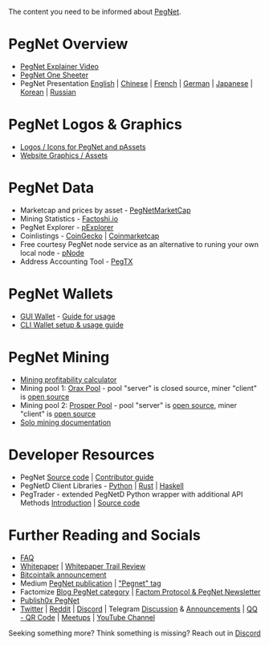 The content you need to be informed about [PegNet](https://pegnet.org).

# PegNet Overview
* [PegNet Explainer Video](https://www.youtube.com/watch?v=bh0GlzLiM6Y)
* [PegNet One Sheeter](https://docs.google.com/document/d/1d4TMGNgHB5Hic_Xnej8ZIFovMhL0jHOvPVoli0LZQCg/edit?usp=sharing)
* PegNet Presentation [English](https://docs.google.com/presentation/d/1OyK93QO1c0A9pKVP2bPlDqw_blnJk8ronMJKM88rLTk/edit) |
[Chinese](https://drive.google.com/file/d/1jKqJ-rczNffAHKPXQAhLNllCFjrjv0iE/view) |
[French](https://docs.google.com/presentation/d/1kmEIDhTe-A3oR06JKsKs4vbNGk9DQvWL_soPCUtEZZU/edit) |
[German](https://drive.google.com/file/d/1EO_BjmZyDVuPyUqnSDixBambZwoxdmcR/view) |
[Japanese](https://docs.google.com/presentation/d/15NMxbjvKOmvym0vi4m77c-jHvZoZPYRefG2QlyC5IAw/edit) |
[Korean](https://drive.google.com/file/d/1SDB26HL3od2Wd3iHHR5g7A-ZcW-KUXkp/view) |
[Russian](https://docs.google.com/presentation/d/1veQiIxOpPaNS4LCbtVsZ_jS-fdXBb_VkKXUaYr0o79o/edit)

# PegNet Logos & Graphics
* [Logos / Icons for PegNet and pAssets](https://github.com/pegnet/docs/tree/master/resources/logos)
* [Website Graphics / Assets](https://github.com/pegnet/pegnet.github.io/tree/master/assets)

# PegNet Data
* Marketcap and prices by asset - [PegNetMarketCap](https://pegnetmarketcap.com)
* Mining Statistics - [Factoshi.io](https://factoshi.io/pegnet)
* PegNet Explorer - [pExplorer](https://factoshi.io/pegnet)
* Coinlistings - [CoinGecko](https://www.coingecko.com/en/coins/pegnet) |
[Coinmarketcap](https://coinmarketcap.com/currencies/pegnet/)
* Free courtesy PegNet node service as an alternative to runing your own local node - [pNode](https://pegnetd.com/)
* Address Accounting Tool - [PegTX](https://github.com/kompendium-llc/pegtx)

# PegNet Wallets
* [GUI Wallet](https://factomatic.io/wallet/) - [Guide for usage](https://factomize.com/how-to-transfer-peg-from-the-enterprise-wallet-to-the-gui-wallet/)
* [CLI Wallet setup & usage guide](https://factomize.com/how-to-setup-the-pegnet-ecosystem-for-conversions-and-transfers/)

# PegNet Mining
* [Mining profitability calculator](https://www.oraxpool.com/calculator)
* Mining pool 1: [Orax Pool](https://www.oraxpool.com/) - pool "server" is closed source, miner "client" is [open source](https://gitlab.com/oraxpool)
* Mining pool 2: [Prosper Pool](https://prosperpool.io/) -  pool "server" is [open source](https://github.com/FactomWyomingEntity/prosper-pool), miner "client" is [open source](https://github.com/FactomWyomingEntity/prosper-pool/tree/master/prosper-miner)
* [Solo mining documentation](https://github.com/pegnet/pegnet/wiki/Mining)

# Developer Resources
* PegNet [Source code](https://github.com/pegnet) |
[Contributor guide](https://github.com/pegnet/pegnet/wiki/Developer-Quickstart)
* PegNetD Client Libraries - [Python](https://github.com/pegnet/pegnet-py) |
[Rust](https://github.com/kompendium-llc/pegnetd-rust-client) |
[Haskell](https://github.com/kompendium-llc/pegnetd-haskell-client)
* PegTrader - extended PegNetD Python wrapper with additional API Methods [Introduction](https://kompendium.co/?p=1764) | [Source code](https://github.com/kompendium-llc/pegtrader)

# Further Reading and Socials
* [FAQ](https://pegnet.org/docs/faq.html)
* [Whitepaper](https://pegnet.org/docs/whitepaper.html) |
[Whitepaper Trail Review](https://whitepapertrail.com/pegnet-project-review/)
* [Bitcointalk announcement](https://bitcointalk.org/index.php?topic=5174967)
* Medium [PegNet publication](https://medium.com/pegnet) |
["Pegnet" tag](https://medium.com/tag/pegnet/archive)
* Factomize [Blog PegNet category](https://factomize.com/category/pegnet/) |
[Factom Protocol & PegNet Newsletter](https://factomize.com/forums/newsletter/354/view)
* [Publish0x PegNet](https://www.publish0x.com/tag/pegnet)
* [Twitter](https://twitter.com/PegNetNews) |
[Reddit](https://www.reddit.com/r/PegNet/) |
[Discord](https://pegnet.org/chat) |
Telegram [Discussion](https://t.me/PegnetOfficial) & [Announcements](https://t.me/pegnetannouncements) |
[QQ - QR Code](https://pegnet.org/img/wechat-qr.png) |
[Meetups](https://www.meetup.com/pro/pegnet) |
[YouTube Channel](https://www.youtube.com/channel/UCXv7IyC0Dz21-VxE2n0Z7nw)

Seeking something more? Think something is missing? Reach out in [Discord](https://pegnet.org/chat)
